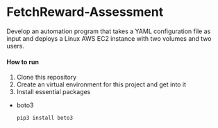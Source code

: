 # FetchReward-Assessment
Develop an automation program that takes a YAML configuration file as input and deploys a Linux AWS EC2 instance with two volumes and two users.

#### How to run ####
1. Clone this repository
2. Create an virtual environment for this project and get into it
3. Install essential packages
- boto3
  ```
  pip3 install boto3
  ```
